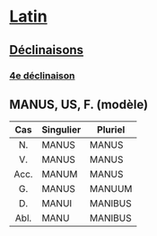 # [Latin](../../../)
## [Déclinaisons](../../)
### [4e déclinaison](../)
## MANUS, US, F. (modèle)

| Cas  | Singulier | Pluriel   |
| :--: | --------- | --------- |
| N.   | MANUS     | MANUS     |
| V.   | MANUS     | MANUS     |
| Acc. | MANUM     | MANUS     |
| G.   | MANUS     | MANUUM    |
| D.   | MANUI     | MANIBUS   |
| Abl. | MANU      | MANIBUS   |